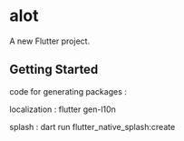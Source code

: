 # alot

A new Flutter project.

## Getting Started

code for generating packages : 

localization : flutter gen-l10n

splash : dart run flutter_native_splash:create


